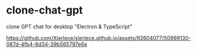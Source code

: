 # clone-chat-gpt
 clone GPT chat for desktop "Electron &amp; TypeScript"

https://github.com/Xierlece/xierlece.github.io/assets/92604077/50999130-087d-4fb4-8d34-39b565797e6e
